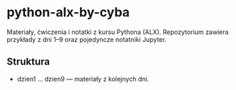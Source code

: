 # python-alx-by-cyba

Materiały, ćwiczenia i notatki z kursu Pythona (ALX). Repozytorium zawiera przykłady z dni 1–9 oraz pojedyncze notatniki Jupyter.

## Struktura
- dzien1 … dzien9 — materiały z kolejnych dni.